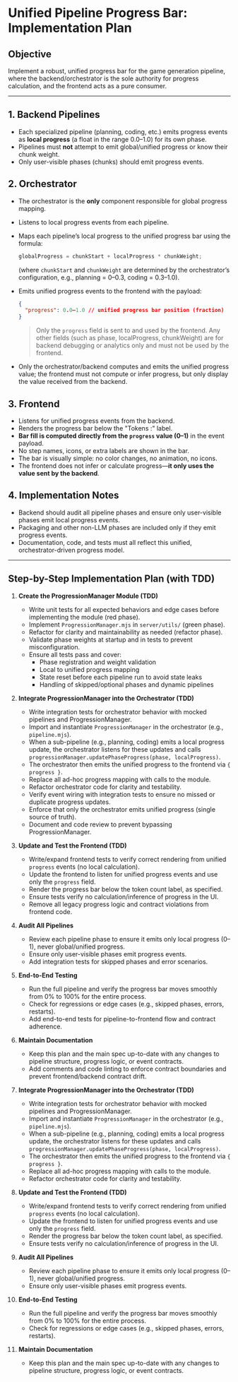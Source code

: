 # Unified Pipeline Progress Bar: Implementation Plan

## Objective
Implement a robust, unified progress bar for the game generation pipeline, where the backend/orchestrator is the sole authority for progress calculation, and the frontend acts as a pure consumer.

---

## 1. Backend Pipelines
- Each specialized pipeline (planning, coding, etc.) emits progress events as **local progress** (a float in the range 0.0–1.0) for its own phase.
- Pipelines must **not** attempt to emit global/unified progress or know their chunk weight.
- Only user-visible phases (chunks) should emit progress events.

## 2. Orchestrator
- The orchestrator is the **only** component responsible for global progress mapping.
- Listens to local progress events from each pipeline.
- Maps each pipeline’s local progress to the unified progress bar using the formula:
  ```js
  globalProgress = chunkStart + localProgress * chunkWeight;
  ```
  (where `chunkStart` and `chunkWeight` are determined by the orchestrator’s configuration, e.g., planning = 0–0.3, coding = 0.3–1.0).
- Emits unified progress events to the frontend with the payload:
  ```json
  {
    "progress": 0.0–1.0 // unified progress bar position (fraction)
  }
  ```
  > Only the `progress` field is sent to and used by the frontend. Any other fields (such as phase, localProgress, chunkWeight) are for backend debugging or analytics only and must not be used by the frontend.

- Only the orchestrator/backend computes and emits the unified progress value; the frontend must not compute or infer progress, but only display the value received from the backend.

## 3. Frontend
- Listens for unified progress events from the backend.
- Renders the progress bar below the "Tokens :" label.
- **Bar fill is computed directly from the `progress` value (0–1)** in the event payload.
- No step names, icons, or extra labels are shown in the bar.
- The bar is visually simple: no color changes, no animation, no icons.
- The frontend does not infer or calculate progress—**it only uses the value sent by the backend**.

## 4. Implementation Notes
- Backend should audit all pipeline phases and ensure only user-visible phases emit local progress events.
- Packaging and other non-LLM phases are included only if they emit progress events.
- Documentation, code, and tests must all reflect this unified, orchestrator-driven progress model.

---

## Step-by-Step Implementation Plan (with TDD)

1. **Create the ProgressionManager Module (TDD)**
   - Write unit tests for all expected behaviors and edge cases before implementing the module (red phase).
   - Implement `ProgressionManager.mjs` in `server/utils/` (green phase).
   - Refactor for clarity and maintainability as needed (refactor phase).
   - Validate phase weights at startup and in tests to prevent misconfiguration.
   - Ensure all tests pass and cover:
     - Phase registration and weight validation
     - Local to unified progress mapping
     - State reset before each pipeline run to avoid state leaks
     - Handling of skipped/optional phases and dynamic pipelines

2. **Integrate ProgressionManager into the Orchestrator (TDD)**
   - Write integration tests for orchestrator behavior with mocked pipelines and ProgressionManager.
   - Import and instantiate `ProgressionManager` in the orchestrator (e.g., `pipeline.mjs`).
   - When a sub-pipeline (e.g., planning, coding) emits a local progress update, the orchestrator listens for these updates and calls `progressionManager.updatePhaseProgress(phase, localProgress)`.
   - The orchestrator then emits the unified progress to the frontend via `{ progress }`.
   - Replace all ad-hoc progress mapping with calls to the module.
   - Refactor orchestrator code for clarity and testability.
   - Verify event wiring with integration tests to ensure no missed or duplicate progress updates.
   - Enforce that only the orchestrator emits unified progress (single source of truth).
   - Document and code review to prevent bypassing ProgressionManager.

3. **Update and Test the Frontend (TDD)**
   - Write/expand frontend tests to verify correct rendering from unified `progress` events (no local calculation).
   - Update the frontend to listen for unified progress events and use only the `progress` field.
   - Render the progress bar below the token count label, as specified.
   - Ensure tests verify no calculation/inference of progress in the UI.
   - Remove all legacy progress logic and contract violations from frontend code.

4. **Audit All Pipelines**
   - Review each pipeline phase to ensure it emits only local progress (0–1), never global/unified progress.
   - Ensure only user-visible phases emit progress events.
   - Add integration tests for skipped phases and error scenarios.

5. **End-to-End Testing**
   - Run the full pipeline and verify the progress bar moves smoothly from 0% to 100% for the entire process.
   - Check for regressions or edge cases (e.g., skipped phases, errors, restarts).
   - Add end-to-end tests for pipeline-to-frontend flow and contract adherence.

6. **Maintain Documentation**
   - Keep this plan and the main spec up-to-date with any changes to pipeline structure, progress logic, or event contracts.
   - Add comments and code linting to enforce contract boundaries and prevent frontend/backend contract drift.

2. **Integrate ProgressionManager into the Orchestrator (TDD)**
   - Write integration tests for orchestrator behavior with mocked pipelines and ProgressionManager.
   - Import and instantiate `ProgressionManager` in the orchestrator (e.g., `pipeline.mjs`).
   - When a sub-pipeline (e.g., planning, coding) emits a local progress update, the orchestrator listens for these updates and calls `progressionManager.updatePhaseProgress(phase, localProgress)`.
   - The orchestrator then emits the unified progress to the frontend via `{ progress }`.
   - Replace all ad-hoc progress mapping with calls to the module.
   - Refactor orchestrator code for clarity and testability.

3. **Update and Test the Frontend (TDD)**
   - Write/expand frontend tests to verify correct rendering from unified `progress` events (no local calculation).
   - Update the frontend to listen for unified progress events and use only the `progress` field.
   - Render the progress bar below the token count label, as specified.
   - Ensure tests verify no calculation/inference of progress in the UI.

4. **Audit All Pipelines**
   - Review each pipeline phase to ensure it emits only local progress (0–1), never global/unified progress.
   - Ensure only user-visible phases emit progress events.

5. **End-to-End Testing**
   - Run the full pipeline and verify the progress bar moves smoothly from 0% to 100% for the entire process.
   - Check for regressions or edge cases (e.g., skipped phases, errors, restarts).

6. **Maintain Documentation**
   - Keep this plan and the main spec up-to-date with any changes to pipeline structure, progress logic, or event contracts.

